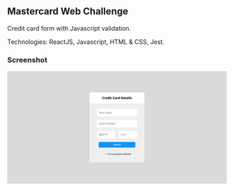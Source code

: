 ## Mastercard Web Challenge

Credit card form with Javascript validation.

Technologies: ReactJS, Javascript, HTML & CSS, Jest.

### Screenshot

![image of credit card form](./credit-card-form.png)
